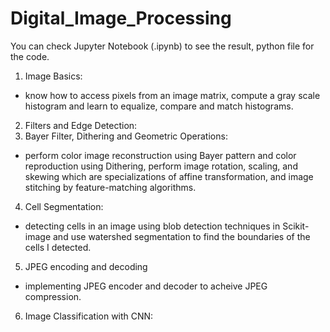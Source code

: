 # Digital_Image_Processing
<p1> You can check Jupyter Notebook (.ipynb) to see the result, python file for the code. </p1>
1. Image Basics:
- know how to access pixels from an image matrix, compute a gray scale histogram and learn to equalize, compare and match histograms.
2. Filters and Edge Detection: 
3. Bayer Filter, Dithering and Geometric Operations:
- perform color image reconstruction using Bayer pattern and color reproduction using Dithering, perform image rotation, scaling, and skewing which are specializations of affine transformation, and image stitching by feature-matching algorithms.
4. Cell Segmentation:
- detecting cells in an image using blob detection techniques in Scikit-image and use watershed segmentation to find the boundaries of the cells I detected. 
5. JPEG encoding and decoding
- implementing JPEG encoder and decoder to acheive JPEG compression.
6. Image Classification with CNN:
  
